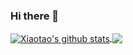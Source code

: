 ### Hi there 👋

<a href="https://sekibetu.github.io/">
  <img align="center" src="https://github-readme-stats.vercel.app/api?username=XiaotaoGuo&theme=tokyonight" alt="Xiaotao's github stats"/>
</a>
<a href="https://sekibetu.github.io/">
  <img align="center" src="https://github-readme-stats.vercel.app/api/top-langs/?username=XiaotaoGuo&layout=compact&theme=tokyonight" />
</a>

<!--
**XiaotaoGuo/XiaotaoGuo** is a ✨ _special_ ✨ repository because its `README.md` (this file) appears on your GitHub profile.

Here are some ideas to get you started:

- 🔭 I’m currently working on ...
- 🌱 I’m currently learning ...
- 👯 I’m looking to collaborate on ...
- 🤔 I’m looking for help with ...
- 💬 Ask me about ...
- 📫 How to reach me: ...
- 😄 Pronouns: ...
- ⚡ Fun fact: ...
-->
